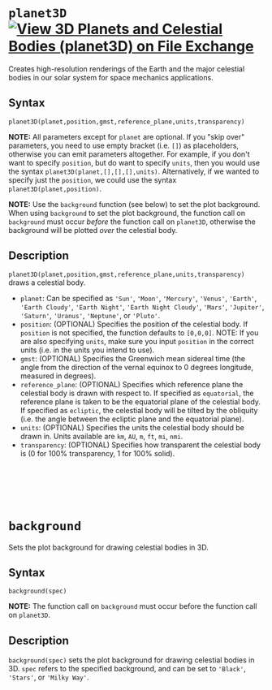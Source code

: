 # `planet3D` [![View 3D Planets and Celestial Bodies (planet3D) on File Exchange](https://www.mathworks.com/matlabcentral/images/matlab-file-exchange.svg)](https://www.mathworks.com/matlabcentral/fileexchange/86483-3d-planets-and-celestial-bodies-planet3d)
Creates high-resolution renderings of the Earth and the major celestial bodies in our solar system for space mechanics applications.


## Syntax

`planet3D(planet,position,gmst,reference_plane,units,transparency)`

**NOTE:** All parameters except for `planet` are optional. If you "skip over" parameters, you need to use empty bracket (i.e. `[]`) as placeholders, otherwise you can emit parameters altogether. For example, if you don't want to specify `position`, but do want to specify `units`, then you would use the syntax `planet3D(planet,[],[],[],units)`. Alternatively, if we wanted to specify just the `position`, we could use the syntax `planet3D(planet,position)`.

**NOTE:** Use the `background` function (see below) to set the plot background. When using `background` to set the plot background, the function call on `background` must occur *before* the function call on `planet3D`, otherwise the background will be plotted *over* the celestial body.


## Description

`planet3D(planet,position,gmst,reference_plane,units,transparency)` draws a celestial body.
 - `planet`: Can be specified as `'Sun'`, `'Moon'`, `'Mercury'`, `'Venus'`, `'Earth'`, `'Earth Cloudy'`, `'Earth Night'`, `'Earth Night Cloudy'`, `'Mars'`, `'Jupiter'`, `'Saturn'`, `'Uranus'`, `'Neptune'`, or `'Pluto'`.
 - `position`: (OPTIONAL) Specifies the position of the celestial body. If `position` is not specified, the function defaults to `[0,0,0]`. NOTE: If you are also specifying `units`, make sure you input `position` in the correct units (i.e. in the units you intend to use).
 - `gmst`: (OPTIONAL) Specifies the Greenwich mean sidereal time (the angle from the direction of the vernal equinox to 0 degrees longitude, measured in degrees).
 - `reference_plane`: (OPTIONAL) Specifies which reference plane the celestial body is drawn with respect to. If specified as `equatorial`, the reference plane is taken to be the equatorial plane of the celestial body. If specified as `ecliptic`, the celestial body will be tilted by the obliquity (i.e. the angle between the ecliptic plane and the equatorial plane).
 - `units`: (OPTIONAL) Specifies the units the celestial body should be drawn in. Units available are `km`, `AU`, `m`, `ft`, `mi`, `nmi`.
 - `transparency`: (OPTIONAL) Specifies how transparent the celestial body is (0 for 100% transparency, 1 for 100% solid).

<br/><br/> 
<br/><br/> 
# `background`
Sets the plot background for drawing celestial bodies in 3D.


## Syntax

`background(spec)`

**NOTE:** The function call on `background` must occur before the function call on `planet3D`.


## Description

`background(spec)` sets the plot background for drawing celestial bodies in 3D. `spec` refers to the specified background, and can be set to `'Black'`, `'Stars'`, or `'Milky Way'`.
